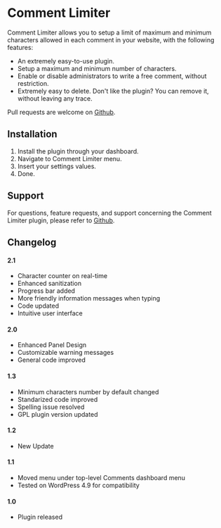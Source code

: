 # Comment Limiter

Comment Limiter allows you to setup a limit of maximum and minimum characters allowed in each comment in your website, with the following features:

* An extremely easy-to-use plugin.
* Setup a maximum and minimum number of characters.
* Enable or disable administrators to write a free comment, without restriction.
* Extremely easy to delete. Don't like the plugin? You can remove it, without leaving any trace.

Pull requests are welcome on [Github](https://github.com/ranss/comment-limiter).

## Installation

1. Install the plugin through your dashboard.
2. Navigate to Comment Limiter menu.
3. Insert your settings values.
3. Done.

## Support

For questions, feature requests, and support concerning the Comment Limiter plugin, please refer to [Github](https://github.com/ranss/comment-limiter).

## Changelog

#### 2.1
* Character counter on real-time
* Enhanced sanitization
* Progress bar added
* More friendly information messages when typing
* Code updated
* Intuitive user interface

#### 2.0
* Enhanced Panel Design
* Customizable warning messages
* General code improved

#### 1.3
* Minimum characters number by default changed
* Standarized code improved
* Spelling issue resolved
* GPL plugin version updated

#### 1.2
* New Update

#### 1.1
* Moved menu under top-level Comments dashboard menu
* Tested on WordPress 4.9 for compatibility

#### 1.0
* Plugin released
